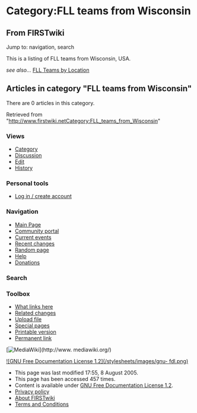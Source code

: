 # Category:FLL teams from Wisconsin

## From FIRSTwiki

Jump to: navigation, search

This is a listing of FLL teams from Wisconsin, USA.

_see also..._ [FLL Teams by Location](FLL_Teams_by_Location "FLL
Teams by Location")

## Articles in category "FLL teams from Wisconsin"

There are 0 articles in this category.

Retrieved from "<http://www.firstwiki.netCategory:FLL_teams_from_Wisconsin>"

### Views

- [Category](Category:FLL_teams_from_Wisconsin)
- [Discussion](/index.php?title=Category_talk:FLL_teams_from_Wisconsin&action=edit)
- [Edit](/index.php?title=Category:FLL_teams_from_Wisconsin&action=edit)
- [History](/index.php?title=Category:FLL_teams_from_Wisconsin&action=history)

### Personal tools

- [Log in / create account](/index.php?title=Special:Userlogin&returnto=Category:FLL_teams_from_Wisconsin)

[](Main_Page "Main Page")

### Navigation

- [Main Page](Main_Page)
- [Community portal](FIRSTwiki:Community_portal)
- [Current events](Current_events)
- [Recent changes](Special:Recentchanges)
- [Random page](Special:Random)
- [Help](Help:Contents)
- [Donations](FIRSTwiki:Site_support)

### Search

### Toolbox

- [What links here](Special:Whatlinkshere/Category:FLL_teams_from_Wisconsin)
- [Related changes](Special:Recentchangeslinked/Category:FLL_teams_from_Wisconsin)
- [Upload file](Special:Upload)
- [Special pages](Special:Specialpages)
- [Printable version](/index.php?title=Category:FLL_teams_from_Wisconsin&printable=yes)
- [Permanent link](/index.php?title=Category:FLL_teams_from_Wisconsin&oldid=40638)

[![MediaWiki](/skins/common/images/poweredby_mediawiki_88x31.png)](http://www.
mediawiki.org/)

[![GNU Free Documentation License 1.2](/stylesheets/images/gnu-
fdl.png)](http://www.gnu.org/copyleft/fdl.html)

- This page was last modified 17:55, 8 August 2005.
- This page has been accessed 457 times.
- Content is available under [GNU Free Documentation License 1.2](http://www.gnu.org/copyleft/fdl.html "http://www.gnu.org/copyleft/fdl.html").
- [Privacy policy](FIRSTwiki:Privacy_policy "FIRSTwiki:Privacy policy")
- [About FIRSTwiki](FIRSTwiki:About "FIRSTwiki:About")
- [Terms and Conditions](FIRSTwiki:Terms_and_conditions "FIRSTwiki:Terms and conditions")
